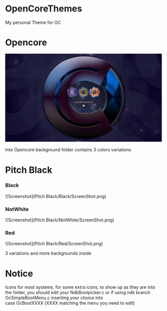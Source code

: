 # OpenCoreThemes

My personal Theme for OC

# Opencore
![Screenshot](Opencore/screenshot.png)

Into Opencore background folder contains 3 colors variations

# Pitch Black

### Black
![Screenshot](Pitch Black/Black/ScreenShot.png)

### NotWhite
![Screenshot](Pitch Black/NotWhite/ScreenShot.png)

### Red
![Screenshot](Pitch Black/Red/ScreenShot.png)

3 variations and more backgrounds inside

# Notice 
Icons for most systems, 
for some extra icons, to show up as they are into the folder, 
you should edit your NdkBootpicker.c or if using ndk branch OcSimpleBootMenu.c
inserting your choice into     
case OcBootXXXX (XXXX matching the menu you need to edit)
